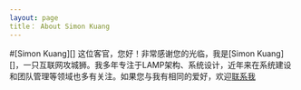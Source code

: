 ```yaml
---
layout: page
title： About Simon Kuang
---
```

#[Simon Kuang][]
这位客官，您好！非常感谢您的光临，我是[Simon Kuang][]，一只互联网攻城狮。我多年专注于LAMP架构、系统设计，近年来在系统建设和团队管理等领域也多有关注。如果您与我有相同的爱好，欢迎[联系我][mailme]

[Simon Kaung]: http://simonkuang.com "Simon Kuang"
[mailme]: mailto:me@simonkuang.com "Mail Me"